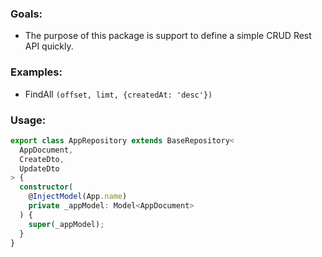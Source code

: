 ### Goals:

- The purpose of this package is support to define a simple CRUD Rest API quickly.

### Examples:

- FindAll `(offset, limt, {createdAt: 'desc'})`

### Usage:

```typescript
export class AppRepository extends BaseRepository<
  AppDocument,
  CreateDto,
  UpdateDto
> {
  constructor(
    @InjectModel(App.name)
    private _appModel: Model<AppDocument>
  ) {
    super(_appModel);
  }
}
```
